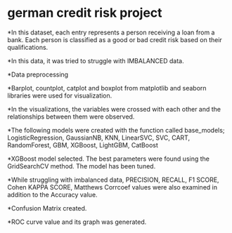 # german credit risk project

*In this dataset, each entry represents a person receiving a loan from a bank. Each person is classified as a good or bad credit risk based on their qualifications.

*In this data, it was tried to struggle with IMBALANCED data.

*Data preprocessing

*Barplot, countplot, catplot and boxplot from matplotlib and seaborn libraries were used for visualization.

*In the visualizations, the variables were crossed with each other and the relationships between them were observed.

*The following models were created with the function called base_models;
  LogisticRegression,
  GaussianNB,
  KNN,
  LinearSVC,
  SVC,
  CART,
  RandomForest,
  GBM,
  XGBoost,
  LightGBM,
  CatBoost

*XGBoost model selected. The best parameters were found using the GridSearchCV method. The model has been tuned.

*While struggling with imbalanced data, PRECISION, RECALL, F1 SCORE, Cohen KAPPA SCORE, Matthews Corrcoef values were also examined in addition to the Accuracy value.

*Confusion Matrix created.

*ROC curve value and its graph was generated.
